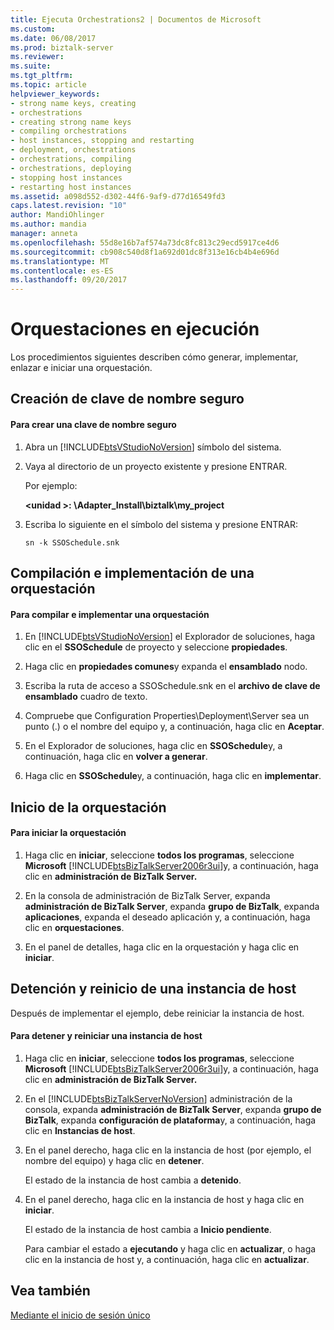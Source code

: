 ```yaml
---
title: Ejecuta Orchestrations2 | Documentos de Microsoft
ms.custom: 
ms.date: 06/08/2017
ms.prod: biztalk-server
ms.reviewer: 
ms.suite: 
ms.tgt_pltfrm: 
ms.topic: article
helpviewer_keywords:
- strong name keys, creating
- orchestrations
- creating strong name keys
- compiling orchestrations
- host instances, stopping and restarting
- deployment, orchestrations
- orchestrations, compiling
- orchestrations, deploying
- stopping host instances
- restarting host instances
ms.assetid: a098d552-d302-44f6-9af9-d77d16549fd3
caps.latest.revision: "10"
author: MandiOhlinger
ms.author: mandia
manager: anneta
ms.openlocfilehash: 55d8e16b7af574a73dc8fc813c29ecd5917ce4d6
ms.sourcegitcommit: cb908c540d8f1a692d01dc8f313e16cb4b4e696d
ms.translationtype: MT
ms.contentlocale: es-ES
ms.lasthandoff: 09/20/2017
---
```

# <a name="running-orchestrations"></a>Orquestaciones en ejecución
Los procedimientos siguientes describen cómo generar, implementar, enlazar e iniciar una orquestación.  
  
## <a name="creating-a-strong-name-key"></a>Creación de clave de nombre seguro  
  
#### <a name="to-create-a-strong-name-key"></a>Para crear una clave de nombre seguro  
  
1.  Abra un [!INCLUDE[btsVStudioNoVersion](../includes/btsvstudionoversion-md.md)] símbolo del sistema.  
  
2.  Vaya al directorio de un proyecto existente y presione ENTRAR.  
  
     Por ejemplo:  
  
     **\<unidad >: \Adapter_Install\biztalk\my_project**  
  
3.  Escriba lo siguiente en el símbolo del sistema y presione ENTRAR:  
  
     `sn -k SSOSchedule.snk`  
  
## <a name="compiling-and-deploying-an-orchestration"></a>Compilación e implementación de una orquestación  
  
#### <a name="to-compile-and-deploy-an-orchestration"></a>Para compilar e implementar una orquestación  
  
1.  En [!INCLUDE[btsVStudioNoVersion](../includes/btsvstudionoversion-md.md)] el Explorador de soluciones, haga clic en el **SSOSchedule** de proyecto y seleccione **propiedades**.  
  
2.  Haga clic en **propiedades comunes**y expanda el **ensamblado** nodo.  
  
3.  Escriba la ruta de acceso a SSOSchedule.snk en el **archivo de clave de ensamblado** cuadro de texto.  
  
4.  Compruebe que Configuration Properties\Deployment\Server sea un punto (.) o el nombre del equipo y, a continuación, haga clic en **Aceptar**.  
  
5.  En el Explorador de soluciones, haga clic en **SSOSchedule**y, a continuación, haga clic en **volver a generar**.  
  
6.  Haga clic en **SSOSchedule**y, a continuación, haga clic en **implementar**.  
  
## <a name="starting-the-orchestration"></a>Inicio de la orquestación  
  
#### <a name="to-start-the-orchestration"></a>Para iniciar la orquestación  
  
1.  Haga clic en **iniciar**, seleccione **todos los programas**, seleccione **Microsoft** [!INCLUDE[btsBizTalkServer2006r3ui](../includes/btsbiztalkserver2006r3ui-md.md)]y, a continuación, haga clic en **administración de BizTalk Server.**  
  
2.  En la consola de administración de BizTalk Server, expanda **administración de BizTalk Server**, expanda **grupo de BizTalk**, expanda **aplicaciones**, expanda el deseado aplicación y, a continuación, haga clic en **orquestaciones**.  
  
3.  En el panel de detalles, haga clic en la orquestación y haga clic en **iniciar**.  
  
## <a name="stopping-and-restarting-a-host-instance"></a>Detención y reinicio de una instancia de host  
 Después de implementar el ejemplo, debe reiniciar la instancia de host.  
  
#### <a name="to-stop-and-restart-a-host-instance"></a>Para detener y reiniciar una instancia de host  
  
1.  Haga clic en **iniciar**, seleccione **todos los programas**, seleccione **Microsoft** [!INCLUDE[btsBizTalkServer2006r3ui](../includes/btsbiztalkserver2006r3ui-md.md)]y, a continuación, haga clic en **administración de BizTalk Server.**  
  
2.  En el [!INCLUDE[btsBizTalkServerNoVersion](../includes/btsbiztalkservernoversion-md.md)] administración de la consola, expanda **administración de BizTalk Server**, expanda **grupo de BizTalk**, expanda **configuración de plataforma**y, a continuación, haga clic en  **Instancias de host**.  
  
3.  En el panel derecho, haga clic en la instancia de host (por ejemplo, el nombre del equipo) y haga clic en **detener**.  
  
     El estado de la instancia de host cambia a **detenido**.  
  
4.  En el panel derecho, haga clic en la instancia de host y haga clic en **iniciar**.  
  
     El estado de la instancia de host cambia a **Inicio pendiente**.  
  
     Para cambiar el estado a **ejecutando** y haga clic en **actualizar**, o haga clic en la instancia de host y, a continuación, haga clic en **actualizar**.  
  
## <a name="see-also"></a>Vea también  
 [Mediante el inicio de sesión único](../core/using-single-sign-on2.md)
